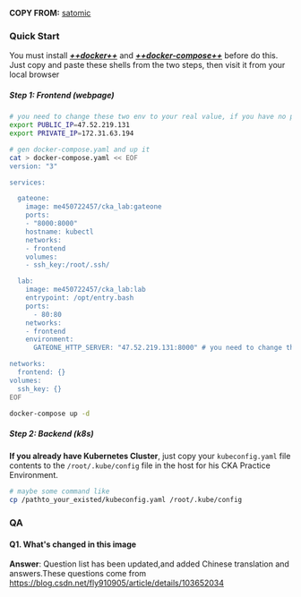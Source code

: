 **COPY FROM:** [satomic](https://github.com/satomic/cka-practice-environment)

### Quick Start

You must install [***++docker++***](https://docs.docker.com/v17.09/engine/installation/linux/docker-ce/centos/) and [***++docker-compose++***](https://docs.docker.com/v17.09/compose/install/) before do this. Just copy and paste these shells from the two steps, then visit it from your local browser

##### Step 1: Frontend (webpage)

```bash
# you need to change these two env to your real value, if you have no public ip, just set the PUBLIC_IP same as your PRIVATE_IP
export PUBLIC_IP=47.52.219.131
export PRIVATE_IP=172.31.63.194

# gen docker-compose.yaml and up it
cat > docker-compose.yaml << EOF
version: "3"

services:

  gateone:
    image: me450722457/cka_lab:gateone
    ports:
    - "8000:8000"
    hostname: kubectl
    networks:
    - frontend
    volumes:
    - ssh_key:/root/.ssh/

  lab:
    image: me450722457/cka_lab:lab
    entrypoint: /opt/entry.bash
    ports:
      - 80:80
    networks:
    - frontend
    environment:
      GATEONE_HTTP_SERVER: "47.52.219.131:8000" # you need to change this IP based on your real PUBLIC IP

networks:
  frontend: {}
volumes:
  ssh_key: {}
EOF

docker-compose up -d
```

##### Step 2: Backend (k8s)

**If you already have Kubernetes Cluster**, just copy your `kubeconfig.yaml` file contents to the `/root/.kube/config` file in the host for his CKA Practice Environment.

```bash
# maybe some command like
cp /pathto_your_existed/kubeconfig.yaml /root/.kube/config
```

### QA

#### Q1. What's changed in this image
**Answer**: Question list has been updated,and added Chinese translation and answers.These questions come from https://blog.csdn.net/fly910905/article/details/103652034
